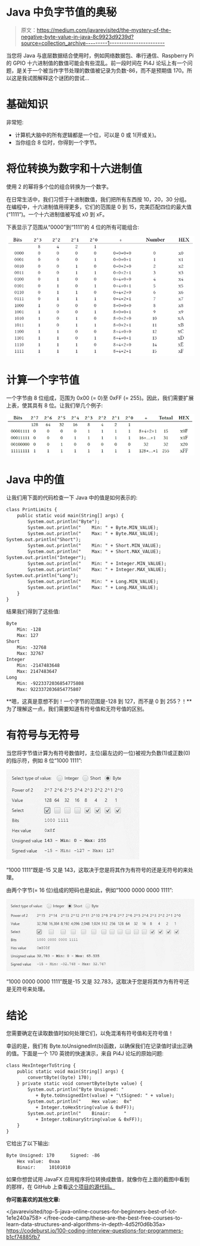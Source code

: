 # Java 中负字节值的奥秘

> 原文：<https://medium.com/javarevisited/the-mystery-of-the-negative-byte-value-in-java-8c9923d9239d?source=collection_archive---------1----------------------->

当您将 Java 与底层数据结合使用时，例如网络数据包、串行通信、Raspberry Pi 的 GPIO 十六进制值的数值可能会有些混乱。前一段时间在 Pi4J 论坛上有一个问题，是关于一个被当作字节处理的数值被记录为负数-86，而不是预期值 170。所以这是我试图解释这个谜团的尝试…

# 基础知识

非常短:

*   计算机大脑中的所有逻辑都是一个位，可以是 0 或 1(开或关)。
*   当你组合 8 位时，你得到一个字节。

# 将位转换为数字和十六进制值

使用 2 的幂将多个位的组合转换为一个数字。

在日常生活中，我们习惯于十进制数值，我们把所有东西按 10，20，30 分组。在编程中，十六进制值用得更多，它们的范围是 0 到 15，完美匹配四位的最大值(“1111”)。一个十六进制值被写成 x0 到 xF。

下表显示了范围从“0000”到“1111”的 4 位的所有可能组合:

![](img/c4e4ee78f9bc23da2b67276d7fc167f5.png)

# 计算一个字节值

一个字节由 8 位组成，范围为 0x00 (= 0)至 0xFF (= 255)。因此，我们需要扩展上表，使其具有 8 位。让我们举几个例子:

![](img/2f4218a8c067fe5424641458d5695f4c.png)

# Java 中的值

让我们用下面的代码检查一下 Java 中的值是如何表示的:

```
class PrintLimits {
    public static void main(String[] args) {
        System.out.println("Byte");
        System.out.println("    Min: " + Byte.MIN_VALUE);
        System.out.println("    Max: " + Byte.MAX_VALUE); System.out.println("Short");
        System.out.println("    Min: " + Short.MIN_VALUE);
        System.out.println("    Max: " + Short.MAX_VALUE); System.out.println("Integer");
        System.out.println("    Min: " + Integer.MIN_VALUE);
        System.out.println("    Max: " + Integer.MAX_VALUE); System.out.println("Long");
        System.out.println("    Min: " + Long.MIN_VALUE);
        System.out.println("    Max: " + Long.MAX_VALUE);
    }
}
```

结果我们得到了这些值:

```
Byte
    Min: -128
    Max: 127
Short
    Min: -32768
    Max: 32767
Integer
    Min: -2147483648
    Max: 2147483647
Long
    Min: -9223372036854775808
    Max: 9223372036854775807
```

**嗯，这真是意想不到！一个字节的范围是-128 到 127，而不是 0 到 255？！**为了理解这一点，我们需要知道有符号值和无符号值的区别。

# 有符号与无符号

当您将字节值计算为有符号数值时，主位(最左边的一位)被视为负数(1)或正数(0)的指示符，例如 8 位“1000 1111”:

![](img/54f52c85aee04d5efec8fef841b650ac.png)

“1000 1111”既是-15 又是 143，这取决于您是将其作为有符号的还是无符号的来处理。

由两个字节(= 16 位)组成的短码也是如此，例如“1000 0000 0000 1111”:

![](img/d9c8a83b44b0f792d7768d55eb314e87.png)

“1000 0000 0000 1111”既是-15 又是 32.783，这取决于您是将其作为有符号还是无符号来处理。

# 结论

您需要确定在读取数值时如何处理它们，以免混淆有符号值和无符号值！

幸运的是，我们有 Byte.toUnsignedInt(b)函数，以确保我们在记录值时读出正确的值。下面是一个 170 英镑的快速演示，来自 Pi4J 论坛的原始问题:

```
class HexIntegerToString {
    public static void main(String[] args) {
        convertByte((byte) 170);
    } private static void convertByte(byte value) {        
        System.out.println("Byte Unsigned: "
           + Byte.toUnsignedInt(value) + "\tSigned: " + value);
        System.out.println("    Hex value:  0x" 
           + Integer.toHexString(value & 0xFF));
        System.out.println("    Binair:     " 
           + Integer.toBinaryString(value & 0xFF));
    }
}
```

它给出了以下输出:

```
Byte Unsigned: 170      Signed: -86
    Hex value:  0xaa
    Binair:     10101010
```

如果你想尝试用 JavaFX 应用程序将位转换成数值，就像你在上面的截图中看到的那样，在 GitHub 上查看[这个项目的源代码。](https://github.com/FDelporte/JavaOnRaspberryPi/tree/master/Chapter_08_BitsAndBytes/javafx-bits-calculator)

**你可能喜欢的其他文章:**

</javarevisited/top-5-java-online-courses-for-beginners-best-of-lot-1e1e240a758>  </free-code-camp/these-are-the-best-free-courses-to-learn-data-structures-and-algorithms-in-depth-4d52f0d6b35a>  <https://codeburst.io/100-coding-interview-questions-for-programmers-b1cf74885fb7> 